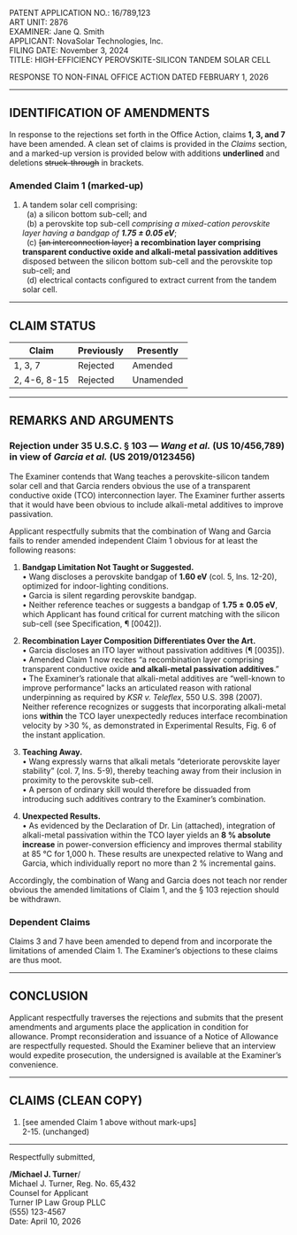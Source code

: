PATENT APPLICATION NO.: 16/789,123  
ART UNIT: 2876  
EXAMINER: Jane Q. Smith  
APPLICANT: NovaSolar Technologies, Inc.  
FILING DATE: November 3, 2024  
TITLE: HIGH-EFFICIENCY PEROVSKITE-SILICON TANDEM SOLAR CELL  

RESPONSE TO NON-FINAL OFFICE ACTION DATED FEBRUARY 1, 2026  

---

## IDENTIFICATION OF AMENDMENTS

In response to the rejections set forth in the Office Action, claims **1, 3, and 7** have been amended. A clean set of claims is provided in the _Claims_ section, and a marked-up version is provided below with additions **underlined** and deletions <del>struck-through</del> in brackets.

### Amended Claim 1 (marked-up)

1. A tandem solar cell comprising:  
&nbsp;&nbsp;(a) a silicon bottom sub-cell; and  
&nbsp;&nbsp;(b) a perovskite top sub-cell _comprising a mixed-cation perovskite layer having a bandgap of **1.75 ± 0.05 eV**_;  
&nbsp;&nbsp;(c) <del>[an interconnection layer]</del> **a recombination layer comprising transparent conductive oxide and alkali-metal passivation additives** disposed between the silicon bottom sub-cell and the perovskite top sub-cell; and  
&nbsp;&nbsp;(d) electrical contacts configured to extract current from the tandem solar cell.  

---

## CLAIM STATUS

| Claim | Previously | Presently |
|-------|------------|-----------|
| 1, 3, 7 | Rejected | Amended |
| 2, 4-6, 8-15 | Rejected | Unamended |

---

## REMARKS AND ARGUMENTS

### Rejection under 35 U.S.C. § 103 — _Wang et al._ (US 10/456,789) in view of _Garcia et al._ (US 2019/0123456)

The Examiner contends that Wang teaches a perovskite-silicon tandem solar cell and that Garcia renders obvious the use of a transparent conductive oxide (TCO) interconnection layer. The Examiner further asserts that it would have been obvious to include alkali-metal additives to improve passivation.

Applicant respectfully submits that the combination of Wang and Garcia fails to render amended independent Claim 1 obvious for at least the following reasons:

1. **Bandgap Limitation Not Taught or Suggested.**  
   • Wang discloses a perovskite bandgap of **1.60 eV** (col. 5, lns. 12-20), optimized for indoor-lighting conditions.  
   • Garcia is silent regarding perovskite bandgap.  
   • Neither reference teaches or suggests a bandgap of **1.75 ± 0.05 eV**, which Applicant has found critical for current matching with the silicon sub-cell (see Specification, ¶ [0042]).

2. **Recombination Layer Composition Differentiates Over the Art.**  
   • Garcia discloses an ITO layer without passivation additives (¶ [0035]).  
   • Amended Claim 1 now recites “a recombination layer comprising transparent conductive oxide **and alkali-metal passivation additives**.”  
   • The Examiner’s rationale that alkali-metal additives are “well-known to improve performance” lacks an articulated reason with rational underpinning as required by _KSR v. Teleflex_, 550 U.S. 398 (2007). Neither reference recognizes or suggests that incorporating alkali-metal ions **within** the TCO layer unexpectedly reduces interface recombination velocity by >30 %, as demonstrated in Experimental Results, Fig. 6 of the instant application.

3. **Teaching Away.**  
   • Wang expressly warns that alkali metals “deteriorate perovskite layer stability” (col. 7, lns. 5-9), thereby teaching away from their inclusion in proximity to the perovskite sub-cell.  
   • A person of ordinary skill would therefore be dissuaded from introducing such additives contrary to the Examiner’s combination.

4. **Unexpected Results.**  
   • As evidenced by the Declaration of Dr. Lin (attached), integration of alkali-metal passivation within the TCO layer yields an **8 % absolute increase** in power-conversion efficiency and improves thermal stability at 85 °C for 1,000 h. These results are unexpected relative to Wang and Garcia, which individually report no more than 2 % incremental gains.

Accordingly, the combination of Wang and Garcia does not teach nor render obvious the amended limitations of Claim 1, and the § 103 rejection should be withdrawn.

### Dependent Claims

Claims 3 and 7 have been amended to depend from and incorporate the limitations of amended Claim 1. The Examiner’s objections to these claims are thus moot.

---

## CONCLUSION

Applicant respectfully traverses the rejections and submits that the present amendments and arguments place the application in condition for allowance. Prompt reconsideration and issuance of a Notice of Allowance are respectfully requested. Should the Examiner believe that an interview would expedite prosecution, the undersigned is available at the Examiner’s convenience.

---

## CLAIMS (CLEAN COPY)

1. [see amended Claim 1 above without mark-ups]  
2-15. (unchanged)  

---

Respectfully submitted,  

__/Michael J. Turner__/  
Michael J. Turner, Reg. No. 65,432  
Counsel for Applicant  
Turner IP Law Group PLLC  
(555) 123-4567  
Date: April 10, 2026 